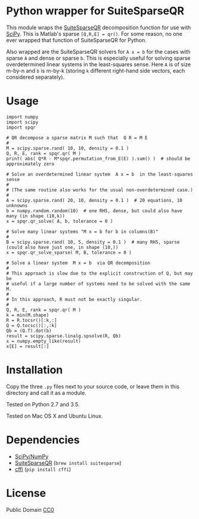 # Python wrapper for SuiteSparseQR

This module wraps the [SuiteSparseQR](http://faculty.cse.tamu.edu/davis/suitesparse.html)
decomposition function for use with [SciPy](http://www.scipy.org).
This is Matlab's sparse `[Q,R,E] = qr()`.
For some reason, no one ever wrapped that function of SuiteSparseQR for Python.

Also wrapped are the SuiteSparseQR solvers for ``A x = b`` for the cases with sparse `A` and dense or sparse `b`.
This is especially useful for solving sparse overdetermined linear systems in the least-squares sense.
Here `A` is of size m-by-n and `b` is m-by-k (storing `k` different right-hand side vectors, each considered separately).

# Usage

    import numpy
    import scipy
    import spqr

    # QR decompose a sparse matrix M such that  Q R = M E
    #
    M = scipy.sparse.rand( 10, 10, density = 0.1 )
    Q, R, E, rank = spqr.qr( M )
    print( abs( Q*R - M*spqr.permutation_from_E(E) ).sum() )  # should be approximately zero

    # Solve an overdetermined linear system  A x = b  in the least-squares sense
    #
    # (The same routine also works for the usual non-overdetermined case.)
    #
    A = scipy.sparse.rand( 20, 10, density = 0.1 )  # 20 equations, 10 unknowns
    b = numpy.random.random(10)  # one RHS, dense, but could also have many (in shape (10,k))
    x = spqr.qr_solve( A, b, tolerance = 0 )

    # Solve many linear systems "M x = b for b in columns(B)"
    #
    B = scipy.sparse.rand( 10, 5, density = 0.1 )  # many RHS, sparse (could also have just one, in shape (10,))
    x = spqr.qr_solve_sparse( M, B, tolerance = 0 )

    # Solve a linear system  M x = b  via QR decomposition
    #
    # This approach is slow due to the explicit construction of Q, but may be
    # useful if a large number of systems need to be solved with the same M.
    #
    # In this approach, R must not be exactly singular.
    #
    Q, R, E, rank = spqr.qr( M )
    k = min(M.shape)
    R = R.tocsr()[:k,:]
    Q = Q.tocsc()[:,:k]
    Qb = (Q.T).dot(b)
    result = scipy.sparse.linalg.spsolve(R, Qb)
    x = numpy.empty_like(result)
    x[E] = result[:]


# Installation

Copy the three `.py` files next to your source code,
or leave them in this directory and call it as a module.

Tested on Python 2.7 and 3.5.

Tested on Mac OS X and Ubuntu Linux.

# Dependencies

* [SciPy/NumPy](http://www.scipy.org)
* [SuiteSparseQR](http://faculty.cse.tamu.edu/davis/suitesparse.html) (`brew install suitesparse`)
* [cffi](http://cffi.readthedocs.io/) (`pip install cffi`)

# License

Public Domain [CC0](http://creativecommons.org/publicdomain/zero/1.0/)
